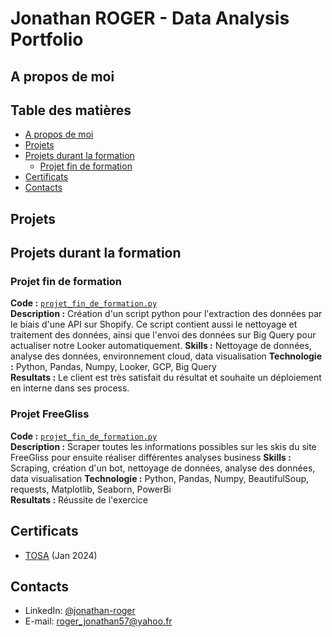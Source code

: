 # Jonathan ROGER -  Data Analysis Portfolio

## A propos de moi 

## Table des matières
- [A propos de moi](#a-propos-de-moi)
- [Projets](#projets)
- [Projets durant la formation](#projets-durant-la-formation)
  - [Projet fin de formation](#projet-fin-de-formation)
- [Certificats](#certificats)
- [Contacts](#contacts)

## Projets

## Projets durant la formation

### Projet fin de formation
**Code :** [`projet_fin_de_formation.py`](https://github.com/polope57/projet-fin-de-formation/blob/main/projet_fin_de_formation.py)    
**Description :** Création d'un script python pour l'extraction des données par le biais d'une API sur Shopify. Ce script contient aussi le nettoyage et traitement des données, ainsi que l'envoi des données sur Big Query pour actualiser notre Looker automatiquement. 
**Skills :** Nettoyage de données, analyse des données, environnement cloud, data visualisation
**Technologie :** Python, Pandas, Numpy, Looker, GCP, Big Query <br>
**Resultats :** Le client est très satisfait du résultat et souhaite un déploiement en interne dans ses process. 

### Projet FreeGliss
**Code :** [`projet_fin_de_formation.py`](https://github.com/polope57/projet-fin-de-formation/blob/main/projet_fin_de_formation.py)    
**Description :** Scraper toutes les informations possibles sur les skis du site FreeGliss pour ensuite réaliser différentes analyses business
**Skills :** Scraping, création d'un bot, nettoyage de données, analyse des données, data visualisation
**Technologie :** Python, Pandas, Numpy, BeautifulSoup, requests, Matplotlib, Seaborn, PowerBi <br>
**Resultats :** Réussite de l'exercice

## Certificats
- [TOSA](https://drive.google.com/drive/folders/1Ay82cnNy8f_O1H5uE0Atw115LeOmJN32?hl=fr) (Jan 2024)

## Contacts
- LinkedIn: [@jonathan-roger](https://www.linkedin.com/in/jonathan-roger-43400aab/)
- E-mail: roger_jonathan57@yahoo.fr
